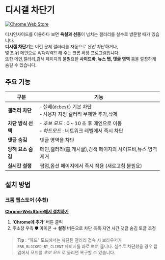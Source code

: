 # 디시갤 차단기

[![Chrome Web Store](https://img.shields.io/chrome-web-store/v/gfibaeldbchmlopmcpdeklbfplcdgapf?label=Chrome%20Web%20Store)](https://chromewebstore.google.com/detail/fnfmdbldnhadkadklplhcjcojjiaopgg?utm_source=item-share-cb)

디시인사이드를 이용하다 보면 **욕설과 선동**이 넘치는 갤러리를 실수로 방문할 때가 있습니다.<br>
**디시갤 차단기**는 이런 문제 갤러리를 자동으로 *완전 차단* 하거나,<br>몇 초 뒤 메인으로 *리다이렉트* 해 주는 크롬 확장 프로그램입니다.<br>
또한 메인,갤러리,검색 페이지의 불필요한 **사이드바, 뉴스 탭, 댓글 영역** 등을 깔끔하게 숨길 수 있습니다.

## 주요 기능

| 구분           | 기능                                                                                                             |
| ------------ | -------------------------------------------------------------------------------------------------------------- |
| **갤러리 차단**   | ‑ 실베(`dcbest`) 기본 차단<br>‑ 사용자 지정 갤러리 무제한 추가,삭제                                                                 |
| **차단 방식 선택** | ‑ *초보 모드* : 0 \~ 10 초 후 메인으로 이동<br>‑ *하드모드* : 네트워크 레벨에서 즉시 차단                                                  |
| **댓글 숨김**    | 댓글 영역을 차단 |
| **방해 요소 숨김** | 메인,갤러리(홈,게시글),검색 페이지의 사이드바,뉴스 영역 제거                                                                            |
| **실시간 설정**   | 팝업,옵션 페이지에서 즉시 적용 (새로고침 불필요)                                                                                   |

## 설치 방법

### 크롬 웹스토어 (추천)

[**Chrome Web Store에서 설치하기**](https://chromewebstore.google.com/detail/디시갤-차단기/fnfmdbldnhadkadklplhcjcojjiaopgg)

1. **‘Chrome에 추가’** 버튼 클릭
2. 주소창 우측 🛡️ 아이콘 → **설정** 버튼으로 차단 목록·지연 시간·댓글 숨김 토글 조정

> **Tip** : “하드” 모드에서는 차단된 갤러리 접속 시 브라우저가 `ERR_BLOCKED_BY_CLIENT` 페이지를 바로 보여 줍니다.
> 실수로 차단했을 경우 팝업에서 모드를 *초보 모드* 로 돌리면 복구할 수 있습니다.
